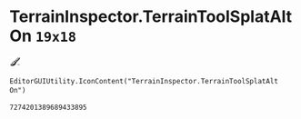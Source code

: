 # TerrainInspector.TerrainToolSplatAlt On `19x18`
<img src="/img/TerrainInspector.TerrainToolSplatAlt%20On.png" width=19 height=18>

``` CSharp
EditorGUIUtility.IconContent("TerrainInspector.TerrainToolSplatAlt On")
```
```
7274201389689433895
```
